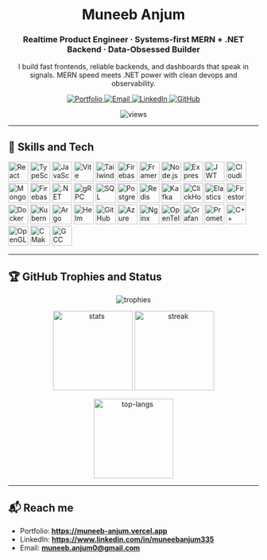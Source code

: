 <h1 align="center">Muneeb Anjum</h1>
<h3 align="center">Realtime Product Engineer · Systems-first MERN + .NET Backend · Data-Obsessed Builder</h3>

<p align="center">
  I build fast frontends, reliable backends, and dashboards that speak in signals. MERN speed meets .NET power with clean devops and observability.
</p>

<p align="center">
  <a href="https://muneeb-anjum.vercel.app" target="_blank">
    <img src="https://img.shields.io/badge/Portfolio-Live-111?style=for-the-badge&logo=vercel" alt="Portfolio" />
  </a>
  <a href="mailto:muneeb.anjum0@gmail.com" target="_blank">
    <img src="https://img.shields.io/badge/Email-muneeb.anjum0%40gmail.com-0a0?style=for-the-badge&logo=gmail" alt="Email" />
  </a>
  <a href="https://www.linkedin.com/in/muneebanjum335" target="_blank">
    <img src="https://img.shields.io/badge/LinkedIn-Connect-0a66c2?style=for-the-badge&logo=linkedin&logoColor=white" alt="LinkedIn" />
  </a>
  <a href="https://github.com/muneeb-anjum0" target="_blank">
    <img src="https://img.shields.io/badge/GitHub-Profile-24292f?style=for-the-badge&logo=github&logoColor=white" alt="GitHub" />
  </a>
</p>

<p align="center">
  <img src="https://komarev.com/ghpvc/?username=muneeb-anjum0&style=flat-square&label=Profile+Views" alt="views" />
</p>

---

## 🧩 Skills and Tech
<p align="left">

  <!-- Frontend -->
  <img src="https://cdn.jsdelivr.net/gh/devicons/devicon/icons/react/react-original.svg" height="40" title="React" alt="React" />
  <img src="https://cdn.jsdelivr.net/gh/devicons/devicon/icons/typescript/typescript-original.svg" height="40" title="TypeScript" alt="TypeScript" />
  <img src="https://cdn.jsdelivr.net/gh/devicons/devicon/icons/javascript/javascript-original.svg" height="40" title="JavaScript" alt="JavaScript" />
  <img src="https://cdn.jsdelivr.net/gh/devicons/devicon/icons/vite/vite-original.svg" height="40" title="Vite" alt="Vite" />
  <img src="https://unpkg.com/simple-icons@v13/icons/tailwindcss.svg" height="40" title="Tailwind CSS" alt="Tailwind CSS" />
  <img src="https://cdn.jsdelivr.net/gh/devicons/devicon/icons/firebase/firebase-plain.svg" height="40" title="Firebase (client SDK)" alt="Firebase" />
  <img src="https://unpkg.com/simple-icons@v13/icons/framer.svg" height="40" title="Framer Motion" alt="Framer Motion" />

  <!-- Node.js and Express -->
  <img src="https://cdn.jsdelivr.net/gh/devicons/devicon/icons/nodejs/nodejs-original.svg" height="40" title="Node.js" alt="Node.js" />
  <img src="https://cdn.jsdelivr.net/gh/devicons/devicon/icons/express/express-original.svg" height="40" title="Express" alt="Express" />
  <img src="https://unpkg.com/simple-icons@v13/icons/jsonwebtokens.svg" height="40" title="JWT" alt="JWT" />
  <img src="https://unpkg.com/simple-icons@v13/icons/cloudinary.svg" height="40" title="Cloudinary" alt="Cloudinary" />
  <img src="https://cdn.jsdelivr.net/gh/devicons/devicon/icons/mongodb/mongodb-original.svg" height="40" title="MongoDB" alt="MongoDB" />
  <img src="https://cdn.jsdelivr.net/gh/devicons/devicon/icons/firebase/firebase-plain.svg" height="40" title="Firebase Admin SDK" alt="Firebase Admin" />

  <!-- .NET backend -->
  <img src="https://unpkg.com/simple-icons@v13/icons/dotnet.svg" height="40" title=".NET 8" alt=".NET" />
  <img src="https://unpkg.com/simple-icons@v13/icons/grpc.svg" height="40" title="gRPC" alt="gRPC" />
  <img src="https://cdn.jsdelivr.net/gh/devicons/devicon/icons/microsoftsqlserver/microsoftsqlserver-plain.svg" height="40" title="SQL Server" alt="SQL Server" />
  <img src="https://cdn.jsdelivr.net/gh/devicons/devicon/icons/postgresql/postgresql-original.svg" height="40" title="PostgreSQL" alt="PostgreSQL" />
  <img src="https://cdn.jsdelivr.net/gh/devicons/devicon/icons/redis/redis-original.svg" height="40" title="Redis" alt="Redis" />
  <img src="https://cdn.jsdelivr.net/gh/devicons/devicon/icons/apachekafka/apachekafka-original.svg" height="40" title="Kafka" alt="Kafka" />

  <!-- Data and Search -->
  <img src="https://unpkg.com/simple-icons@v13/icons/clickhouse.svg" height="40" title="ClickHouse" alt="ClickHouse" />
  <img src="https://cdn.jsdelivr.net/gh/devicons/devicon/icons/elasticsearch/elasticsearch-original.svg" height="40" title="Elasticsearch" alt="Elasticsearch" />
  <img src="https://cdn.jsdelivr.net/gh/devicons/devicon/icons/firebase/firebase-plain.svg" height="40" title="Firestore" alt="Firestore" />

  <!-- Cloud · DevOps · Observability -->
  <img src="https://cdn.jsdelivr.net/gh/devicons/devicon/icons/docker/docker-original.svg" height="40" title="Docker" alt="Docker" />
  <img src="https://cdn.jsdelivr.net/gh/devicons/devicon/icons/kubernetes/kubernetes-plain.svg" height="40" title="Kubernetes" alt="Kubernetes" />
  <img src="https://unpkg.com/simple-icons@v13/icons/argo.svg" height="40" title="Argo CD" alt="Argo CD" />
  <img src="https://unpkg.com/simple-icons@v13/icons/helm.svg" height="40" title="Helm" alt="Helm" />
  <img src="https://unpkg.com/simple-icons@v13/icons/githubactions.svg" height="40" title="GitHub Actions" alt="GitHub Actions" />
  <img src="https://unpkg.com/simple-icons@v13/icons/microsoftazure.svg" height="40" title="Azure AKS · Key Vault · Front Door" alt="Azure" />
  <img src="https://cdn.jsdelivr.net/gh/devicons/devicon/icons/nginx/nginx-original.svg" height="40" title="Nginx" alt="Nginx" />
  <img src="https://unpkg.com/simple-icons@v13/icons/opentelemetry.svg" height="40" title="OpenTelemetry" alt="OpenTelemetry" />
  <img src="https://unpkg.com/simple-icons@v13/icons/grafana.svg" height="40" title="Grafana" alt="Grafana" />
  <img src="https://unpkg.com/simple-icons@v13/icons/prometheus.svg" height="40" title="Prometheus" alt="Prometheus" />

  <!-- C++ graphics stack -->
  <img src="https://unpkg.com/simple-icons@v13/icons/cplusplus.svg" height="40" title="C++" alt="C++" />
  <img src="https://unpkg.com/simple-icons@v13/icons/opengl.svg" height="40" title="OpenGL" alt="OpenGL" />
  <img src="https://unpkg.com/simple-icons@v13/icons/cmake.svg" height="40" title="CMake" alt="CMake" />
  <img src="https://unpkg.com/simple-icons@v13/icons/gnu.svg" height="40" title="GCC g++" alt="GCC g++" />

</p>


---

## 🏆 GitHub Trophies and Status
<p align="center">
  <img src="https://github-profile-trophy.vercel.app/?username=muneeb-anjum0&theme=onedark&no-frame=true&no-bg=true&row=1&column=7" alt="trophies" />
</p>

<p align="center">
  <img height="160" src="https://github-readme-stats.vercel.app/api?username=muneeb-anjum0&show_icons=true&theme=tokyonight&include_all_commits=true&count_private=true" alt="stats" />
  <img height="160" src="https://github-readme-streak-stats.herokuapp.com/?user=muneeb-anjum0&theme=tokyonight" alt="streak" />
</p>

<p align="center">
  <img height="160" src="https://github-readme-stats.vercel.app/api/top-langs/?username=muneeb-anjum0&layout=compact&theme=tokyonight&langs_count=10" alt="top-langs" />
</p>

---

## 📬 Reach me
- Portfolio: **https://muneeb-anjum.vercel.app**
- LinkedIn: **https://www.linkedin.com/in/muneebanjum335**
- Email: **muneeb.anjum0@gmail.com**
